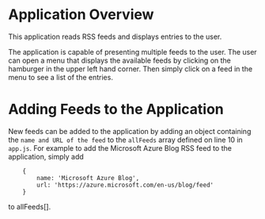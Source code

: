 # Application Overview
This application reads RSS feeds and displays entries to the user.

The application is capable of presenting multiple feeds to the user.  The user can open a menu that displays the available feeds by  clicking on the  hamburger in the upper left hand corner.  Then simply click on a feed in the menu to see a list of the entries.

# Adding Feeds to the Application
New feeds can be added to the application by adding an object containing the `name and URL of the feed` to the `allFeeds` array defined on line 10 in `app.js`.  For example to add the Microsoft Azure Blog RSS feed to the application, simply add 
```
    {
        name: 'Microsoft Azure Blog',
        url: 'https://azure.microsoft.com/en-us/blog/feed'
    }
```
to allFeeds[].    
